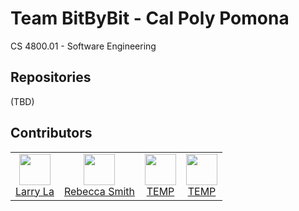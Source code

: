 # Team BitByBit - Cal Poly Pomona
CS 4800.01 - Software Engineering

## Repositories
(TBD)

## Contributors
|       |       |       |       |
| :---: | :---: | :---: | :---: |
| <img width="50" src="https://avatars.githubusercontent.com/u/137100338?v=4"/></br>[Larry La](https://github.com/larrylaa) | <img width="50" src="https://avatars.githubusercontent.com/u/2145912?v=4"/></br>[Rebecca Smith](https://github.com/Rebeccals) | <img width="50" src="https://avatars.githubusercontent.com/u/118137779?v=4"/></br> [TEMP](https://github.com/luisd101) | <img width="50" src=""/></br>[TEMP](https://github.com/newcontributor) |
